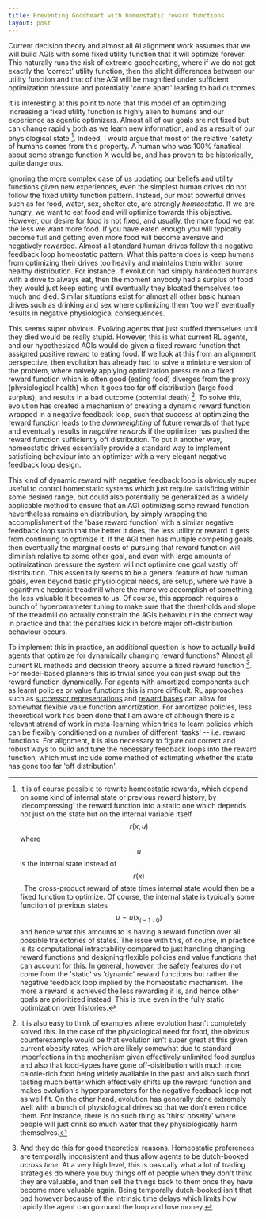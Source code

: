 ```yaml
---
title: Preventing Goodheart with homeostatic reward functions.
layout: post
---
```



Current decision theory and almost all AI alignment work assumes that we will build AGIs with some fixed utility function that it will optimize forever. This naturally runs the risk of extreme goodhearting, where if we do not get exactly the 'correct' utility function, then the slight differences between our utility function and that of the AGI will be magnified under sufficient optimization pressure and potentially 'come apart' leading to bad outcomes. 

It is interesting at this point to note that this model of an optimizing increasing a fixed utility function is highly alien to humans and our experience as agentic optimizers. Almost all of our goals are not fixed but can change rapidly both as we learn new information, and as a result of our physiological state [^1]. Indeed, I would argue that most of the relative 'safety' of humans comes from this property. A human who was 100% fanatical about some strange function X would be, and has proven to be historically, quite dangerous.

Ignoring the more complex case of us updating our beliefs and utility functions given new experiences, even the simplest human drives do not follow the fixed utility function pattern. Instead, our most powerful drives such as for food, water, sex, shelter etc, are strongly *homeostatic*. If we are hungry, we want to eat food and will optimize towards this objective. However, our desire for food is not fixed, and usually, the more food we eat the less we want more food. If you have eaten enough you will typically become full and getting even more food will become aversive and negatively rewarded. Almost all standard human drives follow this negative feedback loop homeostatic pattern. What this pattern does is keep humans from optimizing their drives too heavily and maintains them within some healthy distribution. For instance, if evolution had simply hardcoded humans with a drive to always eat, then the moment anybody had a surplus of food they would just keep eating until eventually they bloated themselves too much and died. Similar situations exist for almost all other basic human drives such as drinking and sex where optimizing them 'too well' eventually results in negative physiological consequences.

This seems super obvious. Evolving agents that just stuffed themselves until they died would be really stupid. However, this is what current RL agents, and our hypothesized AGIs would do given a fixed reward function that assigned positive reward to eating food. If we look at this from an alignment perspective, then evolution has already had to solve a miniature version of the problem, where naively applying optimization pressure on a fixed reward function which is often good (eating food) diverges from the proxy (physiological health) when it goes too far off distribution (large food surplus), and results in a bad outcome (potential death) [^2]. To solve this, evolution has created a mechanism of creating a dynamic reward function wrapped in a negative feedback loop, such that success at optimizing the reward function leads to the *downweighting* of future rewards of that type and eventually results in *negative rewards* if the optimizer has pushed the reward function sufficiently off distribution. To put it another way, homeostatic drives essentially provide a standard way to implement satisficing behaviour into an optimizer with a very elegant negative feedback loop design. 

This kind of dynamic reward with negative feedback loop is obviously super useful to control homeostatic systems which just require satisficing within some desired range, but could also potentially be generalized as a widely applicable method to ensure that an AGI optimizing some reward function nevertheless remains on distribution, by simply wrapping the accomplishment of the 'base reward function' with a similar negative feedback loop such that the better it does, the less utility or reward it gets from continuing to optimize it. If the AGI then has multiple competing goals, then eventually the marginal costs of pursuing that reward function will diminish relative to some other goal, and even with large amounts of optimizatinon pressure the system will not optimize one goal vastly off distribution. This essenitally seems to be a general feature of how human goals, even beyond basic physiological needs, are setup, where we have a logarithmic hedonic treadmill where the more we accomplish of something, the less valuable it becomes to us. Of course, this approach requires a bunch of hyperparameter tuning to make sure that the thresholds and slope of the treadmill do actually constrain the AGIs behaviour in the correct way in practice and that the penalties kick in before major off-distribution behaviour occurs.

To implement this in practice, an additional question is how to actually build agents that optimize for dynamically changing reward functions? Almost all current RL methods and decision theory assume a fixed reward function [^3]. For model-based planners this is trivial since you can just swap out the reward function dynamically. For agents with amortized components such as learnt policies or value functions this is more difficult. RL approaches such as [successor representations](https://ieeexplore.ieee.org/abstract/document/6795455) and [reward bases](https://www.biorxiv.org/content/biorxiv/early/2022/04/14/2022.04.14.488361.full.pdf) can allow for somewhat flexible value function amortization. For amortized policies, less theoretical work has been done that I am aware of although there is a relevant strand of work in meta-learning which tries to learn policies which can be flexibly conditioned on a number of different 'tasks' -- i.e. reward functions. For alignment, it is also necessary to figure out correct and robust ways to build and tune the necessary feedback loops into the reward function, which must include some method of estimating whether the state has gone too far 'off distribution'. 

[^1]: It is of course possible to rewrite homeostatic rewards, which depend on some kind of internal state or previous reward history, by 'decompressing' the reward function into a static one which depends not just on the state but on the internal variable itself $$r(x,u)$$ where $$u$$ is the internal state instead of $$r(x)$$. The cross-product reward of state times internal state would then be a fixed function to optimize. Of course, the internal state is typically some function of previous states $$u = u(x_{t-1:0})$$ and hence what this amounts to is having a reward function over all possible trajectories of states. The issue with this, of course, in practice is its computational intractability compared to just handling changing reward functions and designing flexible policies and value functions that can account for this. In general, however, the safety features do not come from the 'static' vs 'dynamic' reward functions but rather the negative feedback loop implied by the homeostatic mechanism. The more a reward is achieved the less rewarding it is, and hence other goals are prioritized instead. This is true even in the fully static optimization over histories. 

[^2]: It is also easy to think of examples where evolution hasn't completely solved this. In the case of the physiological need for food, the obvious counterexample would be that evolution isn't super great at this given current obesity rates, which are likely somewhat due to standard imperfections in the mechanism given effectively unlimited food surplus and also that food-types have gone off-distribution with much more calorie-rich food being widely available in the past and also such food tasting much better which effectively shifts up the reward function and makes evolution's hyperparameters for the negative feedback loop not as well fit. On the other hand, evolution has generally done extremely well with a bunch of physiological drives so that we don't even notice them. For instance, there is no such thing as 'thirst obseity' where people will just drink so much water that they physiologically harm themselves. 

[^3]: And they do this for good theoretical reasons. Homeostatic preferences are temporally inconsistent and thus allow agents to be dutch-booked *across time*. At a very high level, this is basically what a lot of trading strategies do where you buy things off of people when they don't think they are valuable, and then sell the things back to them once they have become more valuable again. Being temporally dutch-booked isn't that bad however because of the intrinsic time delays which limits how rapidly the agent can go round the loop and lose money.
